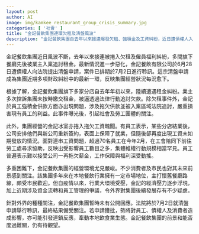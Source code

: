 ```yaml
---
layout: post
author: AI
image: img/kamkee_restaurant_group_crisis_summary.jpg
categories: [ '社會' ]
title: "金記餐飲集團連環欠租及清盤風波"
description: "金記餐飲集團自去年以來接連爆發欠租、強積金及工資糾紛，近日遭債權人入稟清盤申請，案件將於7月2日聆訊，引發社會對其前景和本地飲食業生態的廣泛關注。"
---
```

金記餐飲集團近日風波不斷，去年以來接連被捲入欠租及僱員福利糾紛，多間旗下餐廳先後被業主入稟追討租金。最新情況進一步惡化，金記餐飲有限公司於6月28日遭債權人向法院提出清盤申請，案件已排期於7月2日進行聆訊。這宗清盤申請成為集團近期多項財政糾紛中的最新一環，反映集團經營狀況每況愈下。

根據了解，金記餐飲集團旗下多家分店自去年年初以來，陸續遭遇租金糾紛。業主多次控訴集團未按時繳交租金，被逼透過法律行動追討欠款。除欠租事件外，金記於員工強積金供款方面亦出現問題，涉及拖欠供款並被入稟區域法院追討，嚴重損害現有員工的利益。此事件曝光後，引起社會及勞工團體的關注。

此外，集團經營的金記冰室亦捲入拖欠工資醜聞。有員工表示，某些分店結業後，公司安排他們與新公司重新簽約，表面上保障了就業，但隨後卻再度出現工資未如期發放的情況。面對連串工資問題，超過70名員工在今年2月，在工會陪同下前往勞工處尋求協助，反映出受影響員工數目之多，集體維權行動規模相當罕見。員工普遍表示難以接受公司一再拖欠薪金，工作保障與福利深受動搖。

多重困難下，金記餐飲集團的經營環境尤見嚴峻。不少消費者及市民也對其未來前景感到關注。該集團多年來在本地餐飲行業擁有一定市場地位，主打懷舊餐廳路線，頗受市民歡迎。但自疫情以來，行業大環境受壓，金記的經濟壓力逐步浮現，加上近期涉及資金流轉和員工管理的爭議，令外界對集團後續發展存有不少疑慮。

針對外界的種種關注，金記餐飲集團暫時未有公開回應。法院將於7月2日就清盤申請舉行聆訊，最終結果備受關注。若申請獲批，勢將對員工、債權人及消費者造成影響，亦可能引發連鎖反應，牽動本地飲食業生態。金記餐飲集團的前景和能否度過難關，仍有待觀望。